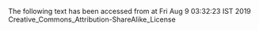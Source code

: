 The following text has been accessed from at Fri Aug 9 03:32:23 IST 2019
Creative_Commons_Attribution-ShareAlike_License
